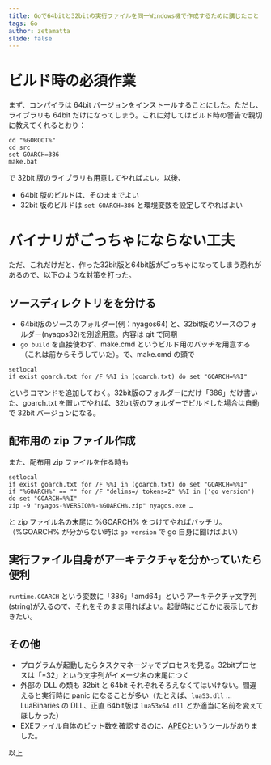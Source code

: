 ```yaml
---
title: Goで64bitと32bitの実行ファイルを同一Windows機で作成するために講じたこと
tags: Go
author: zetamatta
slide: false
---
```

ビルド時の必須作業
================

まず、コンパイラは 64bit バージョンをインストールすることにした。ただし、ライブラリも 64bit だけになってしまう。これに対してはビルド時の警告で親切に教えてくれるとおり：

```
cd "%GOROOT%"
cd src
set GOARCH=386
make.bat
```

で 32bit 版のライブラリも用意してやればよい。以後、

- 64bit 版のビルドは、そのままでよい
- 32bit 版のビルドは `set GOARCH=386` と環境変数を設定してやればよい

バイナリがごっちゃにならない工夫
=============================

ただ、これだけだと、作った32bit版と64bit版がごっちゃになってしまう恐れがあるので、以下のような対策を打った。

ソースディレクトリをを分ける
-------------------------

- 64bit版のソースのフォルダー(例：nyagos64) と、32bit版のソースのフォルダー(nyagos32)を別途用意。内容は git で同期
- `go build` を直接使わず、make.cmd というビルド用のバッチを用意する（これは前からそうしていた）。で、make.cmd の頭で

```
setlocal
if exist goarch.txt for /F %%I in (goarch.txt) do set "GOARCH=%%I"
```

というコマンドを追加しておく。32bit版のフォルダーにだけ「386」だけ書いた、goarch.txt を置いてやれば、32bit版のフォルダーでビルドした場合は自動で 32bit バージョンになる。

配布用の zip ファイル作成
-----------------------

また、配布用 zip ファイルを作る時も

```
setlocal
if exist goarch.txt for /F %%I in (goarch.txt) do set "GOARCH=%%I"
if "%GOARCH%" == "" for /F "delims=/ tokens=2" %%I in ('go version') do set "GOARCH=%%I"
zip -9 "nyagos-%VERSION%-%GOARCH%.zip" nyagos.exe …
```

と zip ファイル名の末尾に %GOARCH% をつけてやればバッチリ。
（%GOARCH% が分からない時は `go version` で go 自身に聞けばよい）

実行ファイル自身がアーキテクチャを分かっていたら便利
-----------------------------------------------

`runtime.GOARCH` という変数に「386」「amd64」というアーキテクチャ文字列(string)が入るので、それをそのまま用ればよい。起動時にどこかに表示しておきたい。

その他
------

- プログラムが起動したらタスクマネージャでプロセスを見る。32bitプロセスは「*32」という文字列がイメージ名の末尾につく
- 外部の DLL の類も 32bit と 64bit それぞれそろえなくてはいけない。間違えると実行時に panic になることが多い（たとえば、`lua53.dll` … LuaBinaries の DLL、正直 64bit版は `lua53x64.dll` とか適当に名前を変えてほしかった）
- EXEファイル自体のビット数を確認するのに、[APEC](https://bitbucket.org/yamorijp/apec/wiki/Home)というツールがありました。

以上

